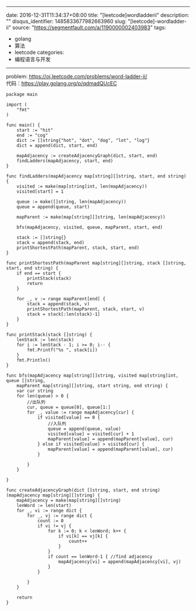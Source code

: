
---
date: 2016-12-31T11:34:37+08:00
title: "[leetcode]wordladderii"
description: ""
disqus_identifier: 1485833677982663960
slug: "[leetcode]-wordladder-ii"
source: "https://segmentfault.com/a/1190000002403983"
tags: 
- golang 
- 算法 
- leetcode 
categories:
- 编程语言与开发
---

problem: <https://oj.leetcode.com/problems/word-ladder-ii/>\
代码：<https://play.golang.org/p/qdmadQUcEC>

    package main

    import (
        "fmt"
    )

    func main() {
        start := "hit"
        end := "cog"
        dict := []string{"hot", "dot", "dog", "lot", "log"}
        dict = append(dict, start, end)

        mapAdjacency := createAdjacencyGraph(dict, start, end)
        findLadders(mapAdjacency, start, end)
    }

    func findLadders(mapAdjacency map[string][]string, start, end string) {
        visited := make(map[string]int, len(mapAdjacency))
        visited[start] = 1

        queue := make([]string, len(mapAdjacency))
        queue = append(queue, start)

        mapParent := make(map[string][]string, len(mapAdjacency))

        bfs(mapAdjacency, visited, queue, mapParent, start, end)

        stack := []string{}
        stack = append(stack, end)
        printShortestPath(mapParent, stack, start, end)
    }

    func printShortestPath(mapParent map[string][]string, stack []string, start, end string) {
        if end == start {
            printStack(stack)
            return
        }

        for _, v := range mapParent[end] {
            stack = append(stack, v)
            printShortestPath(mapParent, stack, start, v)
            stack = stack[:len(stack)-1]
        }
    }

    func printStack(stack []string) {
        lenStack := len(stack)
        for i := lenStack - 1; i >= 0; i-- {
            fmt.Printf("%s ", stack[i])
        }
        fmt.Println()
    }

    func bfs(mapAdjacency map[string][]string, visited map[string]int, queue []string,
        mapParent map[string][]string, start string, end string) {
        var cur string
        for len(queue) > 0 {
            //出队列
            cur, queue = queue[0], queue[1:]
            for _, value := range mapAdjacency[cur] {
                if visited[value] == 0 {
                    //入队列
                    queue = append(queue, value)
                    visited[value] = visited[cur] + 1
                    mapParent[value] = append(mapParent[value], cur)
                } else if visited[value] > visited[cur] {
                    mapParent[value] = append(mapParent[value], cur)
                }

            }
        }

    }

    func createAdjacencyGraph(dict []string, start, end string) (mapAdjacency map[string][]string) {
        mapAdjacency = make(map[string][]string)
        lenWord := len(start)
        for _, vi := range dict {
            for _, vj := range dict {
                count := 0
                if vi != vj {
                    for k := 0; k < lenWord; k++ {
                        if vi[k] == vj[k] {
                            count++
                        }
                    }
                    if count == lenWord-1 { //find adjacency
                        mapAdjacency[vi] = append(mapAdjacency[vi], vj)
                    }
                }

            }
        }

        return
    }


